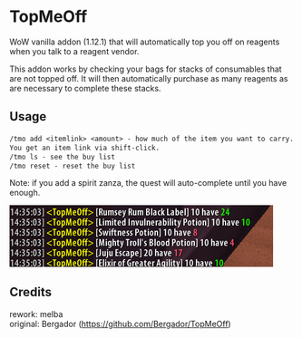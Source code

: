 # TopMeOff

WoW vanilla addon (1.12.1) that will automatically top you off on reagents when you talk to a reagent vendor.

This addon works by checking your bags for stacks of consumables that are not topped off. It will then automatically purchase as many reagents as are necessary to complete these stacks.

## Usage

```
/tmo add <itemlink> <amount> - how much of the item you want to carry. You get an item link via shift-click.
/tmo ls - see the buy list
/tmo reset - reset the buy list
```

Note: if you add a spirit zanza, the quest will auto-complete until you have enough.

![screenshot](ss.png?raw=true "screenshot")

## Credits

rework: melba\
original: Bergador (https://github.com/Bergador/TopMeOff)

